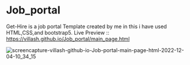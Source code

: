 # Job_portal
Get-Hire is a job portal Template created by me 
in this i have used HTML,CSS,and bootstrap5.
Live Preview :: https://villash.github.io/Job_portal/main_page.html




![screencapture-villash-github-io-Job-portal-main-page-html-2022-12-04-10_34_15](https://user-images.githubusercontent.com/50195101/205475455-bd630523-eb81-4a4c-98fb-f63fba6c5cc6.png)
